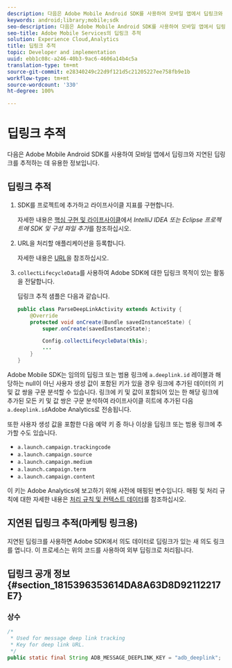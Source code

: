 ```yaml
---
description: 다음은 Adobe Mobile Android SDK를 사용하여 모바일 앱에서 딥링크와 지연된 딥링크를 추적하는 데 유용한 정보입니다.
keywords: android;library;mobile;sdk
seo-description: 다음은 Adobe Mobile Android SDK를 사용하여 모바일 앱에서 딥링크와 지연된 딥링크를 추적하는 데 유용한 정보입니다.
seo-title: Adobe Mobile Services의 딥링크 추적
solution: Experience Cloud,Analytics
title: 딥링크 추적
topic: Developer and implementation
uuid: ebb1c08c-a246-40b3-9ac6-4606a14b4c5a
translation-type: tm+mt
source-git-commit: e28340249c22d9f121d5c21205227ee758fb9e1b
workflow-type: tm+mt
source-wordcount: '330'
ht-degree: 100%

---
```



# 딥링크 추적

다음은 Adobe Mobile Android SDK를 사용하여 모바일 앱에서 딥링크와 지연된 딥링크를 추적하는 데 유용한 정보입니다.

## 딥링크 추적

1. SDK를 프로젝트에 추가하고 라이프사이클 지표를 구현합니다.

   자세한 내용은 [핵심 구현 및 라이프사이클](/help/android/getting-started/dev-qs.md)에서 *IntelliJ IDEA 또는 Eclipse 프로젝트에 SDK 및 구성 파일 추가*&#x200B;를 참조하십시오.

1. URL을 처리할 애플리케이션을 등록합니다.

   자세한 내용은 [URL](https://developer.android.com/training/basics/intents/filters.html)을 참조하십시오.
1. `collectLifecycleData`를 사용하여 Adobe SDK에 대한 딥링크 목적이 있는 활동을 전달합니다.

   딥링크 추적 샘플은 다음과 같습니다.

   ```java
   public class ParseDeepLinkActivity extends Activity { 
       @Override 
       protected void onCreate(Bundle savedInstanceState) { 
           super.onCreate(savedInstanceState); 
   
           Config.collectLifecycleData(this); 
           ... 
       } 
   }
   ```

Adobe Mobile SDK는 임의의 딥링크 또는 범용 링크에 `a.deeplink.id` 레이블과 해당하는 null이 아닌 사용자 생성 값이 포함된 키가 있을 경우 링크에 추가된 데이터의 키 및 값 쌍을 구문 분석할 수 있습니다. 링크에 키 및 값이 포함되어 있는 한 해당 링크에 추가된 모든 키 및 값 쌍은 구문 분석하여 라이프사이클 히트에 추가된 다음 `a.deeplink.id`Adobe Analytics로 전송됩니다.

또한 사용자 생성 값을 포함한 다음 예약 키 중 하나 이상을 딥링크 또는 범용 링크에 추가할 수도 있습니다.

* `a.launch.campaign.trackingcode`
* `a.launch.campaign.source`
* `a.launch.campaign.medium`
* `a.launch.campaign.term`
* `a.launch.campaign.content`

이 키는 Adobe Analytics에 보고하기 위해 사전에 매핑된 변수입니다. 매핑 및 처리 규칙에 대한 자세한 내용은 [처리 규칙 및 컨텍스트 데이터](https://docs.adobe.com/content/help/ko-KR/analytics/admin/admin-tools/processing-rules/processing-rules.html)를 참조하십시오.

## 지연된 딥링크 추적(마케팅 링크용)

지연된 딥링크를 사용하면 Adobe SDK에서 의도 데이터로 딥링크가 있는 새 의도 링크를 엽니다. 이 프로세스는 위의 코드를 사용하여 외부 딥링크로 처리됩니다.

## 딥링크 공개 정보 {#section_1815396353614DA8A63D8D92112217E7}

### 상수

```java
/* 
 * Used for message deep link tracking
 * Key for deep link URL. 
 */
public static final String ADB_MESSAGE_DEEPLINK_KEY = "adb_deeplink";
```

